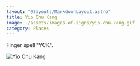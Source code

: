 ```yaml
---
layout: "@layouts/MarkdownLayout.astro"
title: Yio Chu Kang
image: ./assets/images-of-signs/yio-chu-kang.gif
category: Places
---
```


Finger spell "YCK".

![Yio Chu Kang](@signs/yio-chu-kang.gif)
